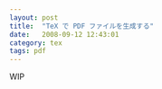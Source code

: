 ```yaml
---
layout: post
title:  "TeX で PDF ファイルを生成する"
date:   2008-09-12 12:43:01
category: tex
tags: pdf
---
```


WIP

